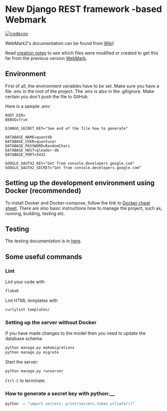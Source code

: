 # New Django REST framework -based Webmark

[![codecov](https://codecov.io/gh/quantum-ohtu/WebMark2/branch/main/graph/badge.svg?token=qrARw79vdY)](https://codecov.io/gh/quantum-ohtu/WebMark2)

WebMark2's documentation can be found from [Wiki](https://github.com/quantum-ohtu/QuantMark/wiki)!

Read [creation notes](documentation/CreationNotes.md) to see which files were modified or created to get this far from the previous version [WebMark](https://github.com/quantum-ohtu/WebMark).

## Environment

First of all, the environment variables have to be set. Make sure you have a file .env in the root of the project. The .env is also in the .gitignore. Make certain you don't push the file to GitHub.

Here is a sample .env:

```env
ROOT_DIR=
DEBUG=True

DJANGO_SECRET_KEY="See end of the file how to generate"

DATABASE_NAME=quantdb
DATABASE_USER=quantuser
DATABASE_PASSWORD=RandomChars
DATABASE_HOST=qleader-db
DATABASE_PORT=5432

GOOGLE_OAUTH2_KEY="Get from console.developers.google.com"
GOOGLE_OAUTH2_SECRET="Get from console.developers.google.com"
```

## Setting up the development environment using Docker (recommended)

To install Docker and Docker-compose, follow the link to [Docker cheat sheet](https://github.com/quantum-ohtu/QuantMark/wiki/Docker-cheat-sheet). There are also basic instructions how to manage the project, such as, running, building, testing etc.

## Testing

The testing documentation is in [here](https://github.com/quantum-ohtu/QuantMark/wiki/Testing).

## Some useful commands

### Lint

Lint your code with

```bash
flake8
```

Lint HTML templates with

```bash
curlylint templates/
```

### Setting up the server without Docker

If you have made changes to the model then you need to update the database schema:

```bash
python manage.py makemigrations
python manage.py migrate
```

Start the server:

```bash
python manage.py runserver
```

`Ctrl-C` to terminate.

### How to generate a secret key with python:__

```bash
python -c "import secrets; print(secrets.token_urlsafe())"
```
